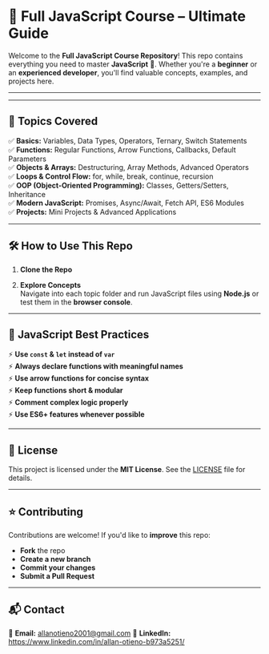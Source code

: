 # 🚀 Full JavaScript Course – Ultimate Guide

Welcome to the **Full JavaScript Course Repository**! This repo contains everything you need to master **JavaScript** 🚀. Whether you're a **beginner** or an **experienced developer**, you'll find valuable concepts, examples, and projects here.

---


---

## 📖 Topics Covered

✅ **Basics:** Variables, Data Types, Operators, Ternary, Switch Statements  
✅ **Functions:** Regular Functions, Arrow Functions, Callbacks, Default Parameters  
✅ **Objects & Arrays:** Destructuring, Array Methods, Advanced Operators  
✅ **Loops & Control Flow:** for, while, break, continue, recursion  
✅ **OOP (Object-Oriented Programming):** Classes, Getters/Setters, Inheritance  
✅ **Modern JavaScript:** Promises, Async/Await, Fetch API, ES6 Modules  
✅ **Projects:** Mini Projects & Advanced Applications  

---

## 🛠 How to Use This Repo

1. **Clone the Repo**


3. **Explore Concepts**  
Navigate into each topic folder and run JavaScript files using **Node.js** or test them in the **browser console**.

---

## 📌 JavaScript Best Practices

⚡ **Use `const` & `let` instead of `var`**  
⚡ **Always declare functions with meaningful names**  
⚡ **Use arrow functions for concise syntax**  
⚡ **Keep functions short & modular**  
⚡ **Comment complex logic properly**  
⚡ **Use ES6+ features whenever possible**  

---

## 📜 License

This project is licensed under the **MIT License**. See the [LICENSE](LICENSE) file for details.

---

## ⭐ Contributing

Contributions are welcome! If you'd like to **improve** this repo:
- **Fork** the repo
- **Create a new branch**
- **Commit your changes**
- **Submit a Pull Request**

---

## 📬 Contact

📩 **Email:** allanotieno2001@gmail.com 
📘 **LinkedIn:** https://www.linkedin.com/in/allan-otieno-b973a5251/  

